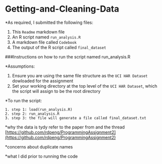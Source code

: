 Getting-and-Cleaning-Data
===========

*As required, I submitted the following files:

1. This `Readme` markdown file
2. An R script named `run_analysis.R`
3. A markdown file called `Codebook`
4. The output of the R script called `final_dataset`
 
###Instructions on how to run the script named run_analysis.R

*Assumptions: 

1. Ensure you are using the same file structure as the `UCI HAR Dataset` dowloaded for the assignment
2. Set your working directory at the top level of the `UCI HAR Dataset`, which the script will assign to be the root directory
 
*To run the script:

<!-- -->
    1. step 1: load(run_analysis.R)
    2. step 2: run_analysis.R
    3. step 3: the file will generate a file called final_dataset.txt

*why the data is tydy
refer to the paper from and the thread
[https://github.com/rdpeng/ProgrammingAssignment2](https://github.com/rdpeng/ProgrammingAssignment2)

*concerns about duplicate names

*what I did prior to running the code

 

 
 

 


